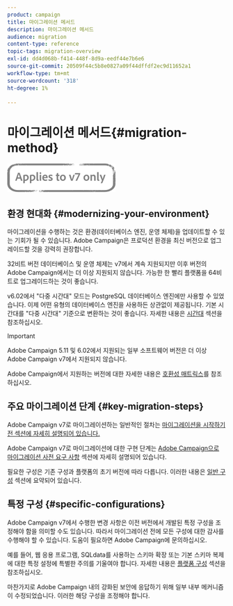 ```yaml
---
product: campaign
title: 마이그레이션 메서드
description: 마이그레이션 메서드
audience: migration
content-type: reference
topic-tags: migration-overview
exl-id: dd4d068b-f414-448f-8d9a-eedf44e7b6e6
source-git-commit: 20509f44c5b8e0827a09f44dffdf2ec9d11652a1
workflow-type: tm+mt
source-wordcount: '318'
ht-degree: 1%

---
```


# 마이그레이션 메서드{#migration-method}

![](../../assets/v7-only.svg)

## 환경 현대화 {#modernizing-your-environment}

마이그레이션을 수행하는 것은 환경(데이터베이스 엔진, 운영 체제)을 업데이트할 수 있는 기회가 될 수 있습니다. Adobe Campaign은 프로덕션 환경을 최신 버전으로 업그레이드할 것을 강력히 권장합니다.

32비트 버전 데이터베이스 및 운영 체제는 v7에서 계속 지원되지만 이후 버전의 Adobe Campaign에서는 더 이상 지원되지 않습니다. 가능한 한 빨리 플랫폼을 64비트로 업그레이드하는 것이 좋습니다.

v6.02에서 &quot;다중 시간대&quot; 모드는 PostgreSQL 데이터베이스 엔진에만 사용할 수 있었습니다. 이제 어떤 유형의 데이터베이스 엔진을 사용하든 상관없이 제공됩니다. 기본 시간대를 &quot;다중 시간대&quot; 기준으로 변환하는 것이 좋습니다. 자세한 내용은 [시간대](../../migration/using/general-configurations.md#time-zones) 섹션을 참조하십시오.

>[!IMPORTANT]
>
>Adobe Campaign 5.11 및 6.02에서 지원되는 일부 소프트웨어 버전은 더 이상 Adobe Campaign v7에서 지원되지 않습니다.
>
>Adobe Campaign에서 지원하는 버전에 대한 자세한 내용은 [호환성 매트릭스](../../rn/using/compatibility-matrix.md)를 참조하십시오.

## 주요 마이그레이션 단계 {#key-migration-steps}

Adobe Campaign v7로 마이그레이션하는 일반적인 절차는 [마이그레이션을 시작하기 전 섹션에 자세히 설명되어 있습니다.](../../migration/using/before-starting-migration.md)

Adobe Campaign v7로 마이그레이션에 대한 구현 단계는 [Adobe Campaign으로 마이그레이션 사전 요구 사항](../../migration/using/prerequisites-for-migration-to-adobe-campaign-7.md) 섹션에 자세히 설명되어 있습니다.

필요한 구성은 기존 구성과 플랫폼의 초기 버전에 따라 다릅니다. 이러한 내용은 [일반 구성](../../migration/using/general-configurations.md) 섹션에 요약되어 있습니다.

## 특정 구성 {#specific-configurations}

Adobe Campaign v7에서 수행한 변경 사항은 이전 버전에서 개발된 특정 구성을 조정해야 함을 의미할 수도 있습니다. 따라서 마이그레이션 전에 모든 구성에 대한 감사를 수행해야 할 수 있습니다. 도움이 필요하면 Adobe Campaign에 문의하십시오.

예를 들어, 웹 응용 프로그램, SQLdata를 사용하는 스키마 확장 또는 기본 스키마 복제에 대한 특정 설정에 특별한 주의를 기울여야 합니다. 자세한 내용은 [플랫폼 구성](../../migration/using/configuring-your-platform.md) 섹션을 참조하십시오.

마찬가지로 Adobe Campaign 내의 강화된 보안에 응답하기 위해 일부 내부 메커니즘이 수정되었습니다. 이러한 해당 구성을 조정해야 합니다.
